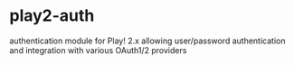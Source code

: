 play2-auth
==========

authentication module for Play! 2.x allowing user/password authentication and integration with various OAuth1/2 providers
